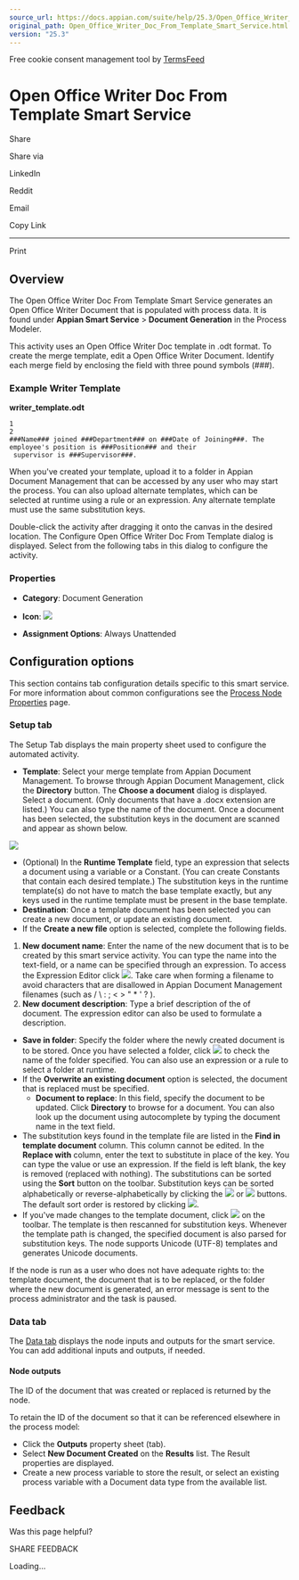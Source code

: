 ```yaml
---
source_url: https://docs.appian.com/suite/help/25.3/Open_Office_Writer_Doc_From_Template_Smart_Service.html
original_path: Open_Office_Writer_Doc_From_Template_Smart_Service.html
version: "25.3"
---
```


Free cookie consent management tool by [TermsFeed](https://www.termsfeed.com/)

# Open Office Writer Doc From Template Smart Service

Share

Share via

LinkedIn

Reddit

Email

Copy Link

* * *

Print

## Overview

The Open Office Writer Doc From Template Smart Service generates an Open Office Writer Document that is populated with process data. It is found under **Appian Smart Service** > **Document Generation** in the Process Modeler.

This activity uses an Open Office Writer Doc template in .odt format. To create the merge template, edit a Open Office Writer Document. Identify each merge field by enclosing the field with three pound symbols (###).

### Example Writer Template

**writer\_template.odt**

```
1
2
###Name### joined ###Department### on ###Date of Joining###. The employee's position is ###Position### and their
 supervisor is ###Supervisor###.
```

When you've created your template, upload it to a folder in Appian Document Management that can be accessed by any user who may start the process. You can also upload alternate templates, which can be selected at runtime using a rule or an expression. Any alternate template must use the same substitution keys.

Double-click the activity after dragging it onto the canvas in the desired location. The Configure Open Office Writer Doc From Template dialog is displayed. Select from the following tabs in this dialog to configure the activity.

### Properties

-   **Category**: Document Generation

-   **Icon**: ![](images/Smart_Service_Icons/Open_Office_Doc_From_Template.png)

-   **Assignment Options**: Always Unattended

## Configuration options

This section contains tab configuration details specific to this smart service. For more information about common configurations see the [Process Node Properties](Process_Node_and_Smart_Service_Properties.html) page.

### Setup tab

The Setup Tab displays the main property sheet used to configure the automated activity.

-   **Template**: Select your merge template from Appian Document Management. To browse through Appian Document Management, click the **Directory** button. The **Choose a document** dialog is displayed. Select a document. (Only documents that have a .docx extension are listed.) You can also type the name of the document. Once a document has been selected, the substitution keys in the document are scanned and appear as shown below.

![](images/Configure_word_doc_from_template.png )

-   (Optional) In the **Runtime Template** field, type an expression that selects a document using a variable or a Constant. (You can create Constants that contain each desired template.) The substitution keys in the runtime template(s) do not have to match the base template exactly, but any keys used in the runtime template must be present in the base template.
-   **Destination**: Once a template document has been selected you can create a new document, or update an existing document.
-   If the **Create a new file** option is selected, complete the following fields.

1.  **New document name**: Enter the name of the new document that is to be created by this smart service activity. You can type the name into the text-field, or a name can be specified through an expression. To access the Expression Editor click ![](images/Exp_editor.gif ). Take care when forming a filename to avoid characters that are disallowed in Appian Document Management filenames (such as / \\ : ; < > " \* ' ? ).
2.  **New document description**: Type a brief description of the of document. The expression editor can also be used to formulate a description.

-   **Save in folder**: Specify the folder where the newly created document is to be stored. Once you have selected a folder, click ![](images/Validate.gif ) to check the name of the folder specified. You can also use an expression or a rule to select a folder at runtime.
-   If the **Overwrite an existing document** option is selected, the document that is replaced must be specified.
    -   **Document to replace**: In this field, specify the document to be updated. Click **Directory** to browse for a document. You can also look up the document using autocomplete by typing the document name in the text field.
-   The substitution keys found in the template file are listed in the **Find in template document** column. This column cannot be edited. In the **Replace with** column, enter the text to substitute in place of the key. You can type the value or use an expression. If the field is left blank, the key is removed (replaced with nothing). The substitutions can be sorted using the **Sort** button on the toolbar. Substitution keys can be sorted alphabetically or reverse-alphabetically by clicking the ![](images/A_z.gif ) or ![](images/Z_a.gif ) buttons. The default sort order is restored by clicking ![](images/Original_order.gif ).
-   If you've made changes to the template document, click ![](images/Rescan_template.gif ) on the toolbar. The template is then rescanned for substitution keys. Whenever the template path is changed, the specified document is also parsed for substitution keys. The node supports Unicode (UTF-8) templates and generates Unicode documents.

If the node is run as a user who does not have adequate rights to: the template document, the document that is to be replaced, or the folder where the new document is generated, an error message is sent to the process administrator and the task is paused.

### Data tab

The [Data tab](Process_Node_and_Smart_Service_Properties.html#data-tab) displays the node inputs and outputs for the smart service. You can add additional inputs and outputs, if needed.

#### Node outputs

The ID of the document that was created or replaced is returned by the node.

To retain the ID of the document so that it can be referenced elsewhere in the process model:

-   Click the **Outputs** property sheet (tab).
-   Select **New Document Created** on the **Results** list. The Result properties are displayed.
-   Create a new process variable to store the result, or select an existing process variable with a Document data type from the available list.

## Feedback

Was this page helpful?

SHARE FEEDBACK

Loading...